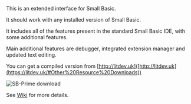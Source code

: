 This is an extended interface for Small Basic.

It should work with any installed version of Small Basic.

It includes all of the features present in the standard Small Basic IDE, with some additional features.

Main additional features are debugger, integrated extension manager and updated text editing.

You can get a compiled version from [http://litdev.uk]([http://litdev.uk](https://litdev.uk/#Other%20Resource%20Downloads))

![SB-Prime download](https://github.com/litdev1/SB-IDE/assets/13494667/c29e94c9-f286-4876-8237-06f60f3f1b97)

See [Wiki](https://github.com/litdev1/SB-IDE/wiki) for more details.

